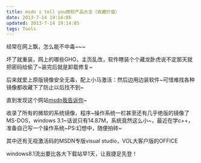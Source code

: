 ```yaml
---
title: msdn i tell you微软产品大全（收藏价值）
date: 2013-7-14 19:14:05
updated: 2013-7-14 19:14:05
tags: Tools
---
```

经常在网上飘，怎么能不中毒~~~

坏了就重装，网上的哪些GHO，主页乱改，软件瞎装个个藏龙卧虎说不定那天就把密码给偷了~装完后就是卸载修复~

后来就爱上原版镜像安全无毒，配上小马激活：然后边用边装软件~可惜难找各种镜像都收藏下了防止以后找不到~

直到发现这个网站[msdn我告诉你](http://msdn.itellyou.cn/)~

收录了所有的微软的系统镜像，程序~操作系统一栏甚至还有几乎绝版的镜像了MS-DOS，windows 3.1~话说只有14.87M，系统竟然这么小~，最近在学c++，准备自己写一个操作系统~PS:幻想中，随便拍砖~

其中还有无视激活码的MSDN专版visual studio，VOL大客户版的OFFICE

windows8.1流出要比各大下载站早1天，让我捷足先登！
